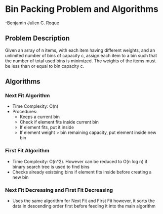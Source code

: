 # Bin Packing Problem and Algorithms
-Benjamin Julien C. Roque

## Problem Description
Given an array of n items, with each item having different weights, and an unlimited number of bins of capacity c, assign each item to a bin such that the number of total used bins is minimized.
The weights of the items must be less than or equal to bin capacity c.

## Algorithms
### Next Fit Algorithm
- Time Complexity: O(n)
- Procedures:
  - Keeps a current bin
  - Check if element fits inside current bin
  - If element fits, put it inside
  - If element weight > bin remaining capacity, put element inside new bin


### First Fit Algorithm
- Time Complexity: O(n^2). However can be reduced to O(n log n) if binary search tree is used to find bins
- Checks already existsing bins if element fits inside before creating a new bin

### Next Fit Decreasing and First Fit Decreasing
- Uses the same algorithm for Next Fit and First Fit however, it sorts the data in descending order first before feeding it into the main algorithm
